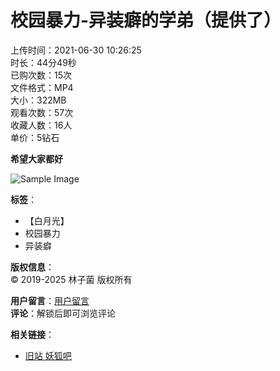 # 校园暴力-异装癖的学弟（提供了）

上传时间：2021-06-30 10:26:25  
时长：44分49秒  
已购次数：15次  
文件格式：MP4  
大小：322MB  
观看次数：57次  
收藏人数：16人  
单价：5钻石  

**希望大家都好**

![Sample Image](https://www.tpfl001.com/userfiles/sample.png)

**标签**：  
- 【白月光】  
- 校园暴力  
- 异装癖  

**版权信息**：  
© 2019-2025 林子菌 版权所有  

**用户留言**：[用户留言](https://www.linzijun.app/contact_us)  
**评论**：解锁后即可浏览评论  

**相关链接**：  
- [旧站 妖狐吧](https://www.yhbsy.app)  